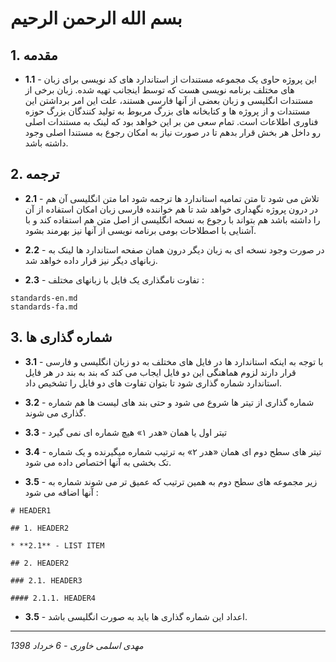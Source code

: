 ﻿بسم الله الرحمن الرحیم
===================

## 1. مقدمه

* **1.1** - این پروژه حاوی یک مجموعه مستندات از استاندارد های کد نویسی برای زبان
  های مختلف برنامه نویسی هست که توسط اینجانب تهیه شده. زبان برخی از مستندات
  انگلیسی و زبان بعضی از آنها فارسی هستند، علت این امر برداشتن این مستندات و از
  پروژه ها و کتابخانه های بزرگ مربوط به تولید کنندگان بزرگ حوزه فناوری اطلاعات
  است. تمام سعی من بر این خواهد بود که لینک به مستندات اصلی رو داخل هر بخش قرار
  بدهم تا در صورت نیاز به امکان رجوع به مستندا اصلی وجود داشته باشد.

## 2. ترجمه

* **2.1** - تلاش می شود تا متن تمامیه استاندارد ها ترجمه شود اما متن انگلیسی آن
  هم در درون پروژه نگهداری خواهد شد تا هم خواننده فارسی زبان امکان استفاده از آن
  را داشته باشد هم بتواند با رجوع به نسخه انگلیسی از اصل متن هم استفاده کند و با
  آشنایی با اصطلاحات بومی برنامه نویسی از آنها نیز بهرمند بشود.

* **2.2** - در صورت وجود نسخه ای به زبان دیگر درون همان صفحه استاندارد ها لینک
  به زبانهای دیگر نیز قرار داده خواهد شد.

* **2.3** - تفاوت نامگذاری یک فایل با زبانهای مختلف :

```
standards-en.md
standards-fa.md
```

## 3. شماره گذاری ها

* **3.1** - با توجه به اینکه استاندارد ها در فایل های مختلف به دو زبان انگلیسی و
  فارسی قرار دارند لزوم هماهنگی این دو فایل ایجاب می کند که بند به بند در هر
  فایل استاندارد شماره گذاری شود تا بتوان تفاوت های دو فایل را تشخیص داد.

* **3.2** - شماره گذاری از تیتر ها شروع می شود و حتی بند های لیست ها هم شماره
  گذاری می شوند.

* **3.3** - تیتر اول یا همان «هدر ۱» هیچ شماره ای نمی گیرد

* **3.4** - تیتر های سطح دوم ای همان «هدر ۲» به ترتیب شماره میگیرنده و یک شماره
  تک بخشی به آنها اختصاص داده می شود.

* **3.5** - زیر مجموعه های سطح دوم به همین ترتیب که عمیق تر می شوند شماره به
  آنها اضافه می شود :

```
# HEADER1

## 1. HEADER2

* **2.1** - LIST ITEM

## 2. HEADER2

### 2.1. HEADER3

#### 2.1.1. HEADER4
```

* **3.5** - اعداد این شماره گذاری ها باید به صورت انگلیسی باشد.

--------------------------------------------------------------------------------
*مهدی اسلمی خاوری - 6 خرداد 1398*